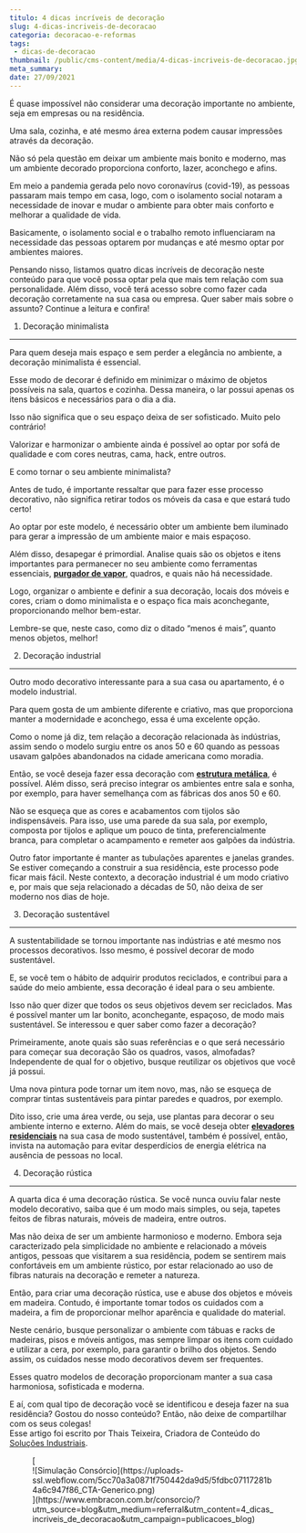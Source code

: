 ```yaml
---
titulo: 4 dicas incríveis de decoração
slug: 4-dicas-incriveis-de-decoracao
categoria: decoracao-e-reformas
tags:
 - dicas-de-decoracao
thumbnail: /public/cms-content/media/4-dicas-incriveis-de-decoracao.jpg
meta_summary: 
date: 27/09/2021
---
```

É quase impossível não considerar uma decoração importante no ambiente, seja em empresas ou na residência.

Uma sala, cozinha, e até mesmo área externa podem causar impressões através da decoração.

Não só pela questão em deixar um ambiente mais bonito e moderno, mas um ambiente decorado proporciona conforto, lazer, aconchego e afins.

Em meio a pandemia gerada pelo novo coronavírus (covid-19), as pessoas passaram mais tempo em casa, logo, com o isolamento social notaram a necessidade de inovar e mudar o ambiente para obter mais conforto e melhorar a qualidade de vida.

Basicamente, o isolamento social e o trabalho remoto influenciaram na necessidade das pessoas optarem por mudanças e até mesmo optar por ambientes maiores.

Pensando nisso, listamos quatro dicas incríveis de decoração neste conteúdo para que você possa optar pela que mais tem relação com sua personalidade. Além disso, você terá acesso sobre como fazer cada decoração corretamente na sua casa ou empresa. Quer saber mais sobre o assunto? Continue a leitura e confira!

1. Decoração minimalista
------------------------

Para quem deseja mais espaço e sem perder a elegância no ambiente, a decoração minimalista é essencial.

Esse modo de decorar é definido em minimizar o máximo de objetos possíveis na sala, quartos e cozinha. Dessa maneira, o lar possui apenas os itens básicos e necessários para o dia a dia.

Isso não significa que o seu espaço deixa de ser sofisticado. Muito pelo contrário!

Valorizar e harmonizar o ambiente ainda é possível ao optar por sofá de qualidade e com cores neutras, cama, hack, entre outros.

E como tornar o seu ambiente minimalista?

Antes de tudo, é importante ressaltar que para fazer esse processo decorativo, não significa retirar todos os móveis da casa e que estará tudo certo!

Ao optar por este modelo, é necessário obter um ambiente bem iluminado para gerar a impressão de um ambiente maior e mais espaçoso.

Além disso, desapegar é primordial. Analise quais são os objetos e itens importantes para permanecer no seu ambiente como ferramentas essenciais, [**purgador de vapor**](http://juntarotativa.com.br), quadros, e quais não há necessidade.

Logo, organizar o ambiente e definir a sua decoração, locais dos móveis e cores, criam o domo minimalista e o espaço fica mais aconchegante, proporcionando melhor bem-estar.

Lembre-se que, neste caso, como diz o ditado “menos é mais”, quanto menos objetos, melhor!

2. Decoração industrial  

--------------------------

Outro modo decorativo interessante para a sua casa ou apartamento, é o modelo industrial.

Para quem gosta de um ambiente diferente e criativo, mas que proporciona manter a modernidade e aconchego, essa é uma excelente opção.

Como o nome já diz, tem relação a decoração relacionada às indústrias, assim sendo o modelo surgiu entre os anos 50 e 60 quando as pessoas usavam galpões abandonados na cidade americana como moradia.

Então, se você deseja fazer essa decoração com [**estrutura metálica**](http://amplaestruturas.com.br), é possível. Além disso, será preciso integrar os ambientes entre sala e sonha, por exemplo, para haver semelhança com as fábricas dos anos 50 e 60.

Não se esqueça que as cores e acabamentos com tijolos são indispensáveis. Para isso, use uma parede da sua sala, por exemplo, composta por tijolos e aplique um pouco de tinta, preferencialmente branca, para completar o acampamento e remeter aos galpões da indústria.

Outro fator importante é manter as tubulações aparentes e janelas grandes. Se estiver começando a construir a sua residência, este processo pode ficar mais fácil. Neste contexto, a decoração industrial é um modo criativo e, por mais que seja relacionado a décadas de 50, não deixa de ser moderno nos dias de hoje.

3. Decoração sustentável  

---------------------------

A sustentabilidade se tornou importante nas indústrias e até mesmo nos processos decorativos. Isso mesmo, é possível decorar de modo sustentável.

E, se você tem o hábito de adquirir produtos reciclados, e contribui para a saúde do meio ambiente, essa decoração é ideal para o seu ambiente.

Isso não quer dizer que todos os seus objetivos devem ser reciclados. Mas é possível manter um lar bonito, aconchegante, espaçoso, de modo mais sustentável. Se interessou e quer saber como fazer a decoração?

Primeiramente, anote quais são suas referências e o que será necessário para começar sua decoração São os quadros, vasos, almofadas? Independente de qual for o objetivo, busque reutilizar os objetivos que você já possui.

Uma nova pintura pode tornar um item novo, mas, não se esqueça de comprar tintas sustentáveis para pintar paredes e quadros, por exemplo.

Dito isso, crie uma área verde, ou seja, use plantas para decorar o seu ambiente interno e externo. Além do mais, se você deseja obter [**elevadores residenciais**](http://casadoselevadores.com.br) na sua casa de modo sustentável, também é possível, então, invista na automação para evitar desperdícios de energia elétrica na ausência de pessoas no local.

4. Decoração rústica  

-----------------------

A quarta dica é uma decoração rústica. Se você nunca ouviu falar neste modelo decorativo, saiba que é um modo mais simples, ou seja, tapetes feitos de fibras naturais, móveis de madeira, entre outros.

Mas não deixa de ser um ambiente harmonioso e moderno. Embora seja caracterizado pela simplicidade no ambiente e relacionado a móveis antigos, pessoas que visitarem a sua residência, podem se sentirem mais confortáveis em um ambiente rústico, por estar relacionado ao uso de fibras naturais na decoração e remeter a natureza.

Então, para criar uma decoração rústica, use e abuse dos objetos e móveis em madeira. Contudo, é importante tomar todos os cuidados com a madeira, a fim de proporcionar melhor aparência e qualidade do material.

Neste cenário, busque personalizar o ambiente com tábuas e racks de madeiras, pisos e móveis antigos, mas sempre limpar os itens com cuidado e utilizar a cera, por exemplo, para garantir o brilho dos objetos. Sendo assim, os cuidados nesse modo decorativos devem ser frequentes.

Esses quatro modelos de decoração proporcionam manter a sua casa harmoniosa, sofisticada e moderna.

E aí, com qual tipo de decoração você se identificou e deseja fazer na sua residência? Gostou do nosso conteúdo? Então, não deixe de compartilhar com os seus colegas!  
Esse artigo foi escrito por Thais Teixeira, Criadora de Conteúdo do [Soluções Industriais](http://solucoesindustriais.com.br).

<figure class="w-richtext-figure-type-image w-richtext-align-center">[<div>![Simulação Consórcio](https://uploads-ssl.webflow.com/5cc70a3a0871f750442da9d5/5fdbc07117281b4a6c947f86_CTA-Generico.png)</div>](https://www.embracon.com.br/consorcio/?utm_source=blog&utm_medium=referral&utm_content=4_dicas_incriveis_de_decoracao&utm_campaign=publicacoes_blog)</figure>
